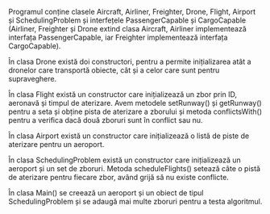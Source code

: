 Programul conține clasele Aircraft, Airliner, Freighter, Drone, Flight, Airport și SchedulingProblem și interfețele PassengerCapable și CargoCapable (Airliner, Freighter și Drone extind clasa Aircraft, Airliner implementează interfața PassengerCapable, iar Freighter implementează interfața CargoCapable). 

În clasa Drone există doi constructori, pentru a permite inițializarea atât a dronelor care transportă obiecte, cât și a celor care sunt pentru supraveghere. 

În clasa Flight există un constructor care inițializează un zbor prin ID, aeronavă și timpul de aterizare. Avem metodele setRunway() și getRunway() pentru a seta și obține pista de aterizare a zborului și metoda conflictsWith() pentru a verifica dacă două zboruri sunt în conflict sau nu. 

În clasa Airport există un constructor care inițializează o listă de piste de aterizare pentru un aeroport.

În clasa SchedulingProblem există un constructor care inițializează un aeroport și un set de zboruri. Metoda scheduleFlights() setează câte o pistă de aterizare pentru fiecare zbor, având grijă să nu existe conflicte. 

În clasa Main() se creează un aeroport și un obiect de tipul SchedulingProblem și se adaugă mai multe zboruri pentru a testa algoritmul.
